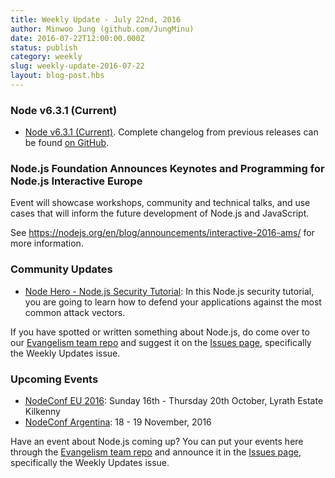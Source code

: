 ```yaml
---
title: Weekly Update - July 22nd, 2016
author: Minwoo Jung (github.com/JungMinu)
date: 2016-07-22T12:00:00.000Z
status: publish
category: weekly
slug: weekly-update-2016-07-22
layout: blog-post.hbs
---
```


### Node v6.3.1 (Current)

* [Node v6.3.1 (Current)](https://nodejs.org/en/blog/release/v6.3.1/). Complete changelog from previous releases can be found [on GitHub](https://github.com/nodejs/node/blob/master/CHANGELOG.md).

### Node.js Foundation Announces Keynotes and Programming for Node.js Interactive Europe

Event will showcase workshops, community and technical talks, and use cases that will inform the future development of Node.js and JavaScript.

See https://nodejs.org/en/blog/announcements/interactive-2016-ams/ for more information.

### Community Updates

* [Node Hero - Node.js Security Tutorial](https://blog.risingstack.com/node-hero-node-js-security-tutorial/): In this Node.js security tutorial, you are going to learn how to defend your applications against the most common attack vectors.

If you have spotted or written something about Node.js, do come over to our [Evangelism team repo](https://github.com/nodejs/evangelism) and suggest it on the [Issues page](https://github.com/nodejs/evangelism/issues), specifically the Weekly Updates issue.

### Upcoming Events

* [NodeConf EU 2016](http://www.nodeconf.eu/): Sunday 16th - Thursday 20th October, Lyrath Estate Kilkenny
* [NodeConf Argentina](https://2016.nodeconf.com.ar): 18 - 19 November, 2016

Have an event about Node.js coming up? You can put your events here through the [Evangelism team repo](https://github.com/nodejs/evangelism) and announce it in the [Issues page](https://github.com/nodejs/evangelism/issues), specifically the Weekly Updates issue.
